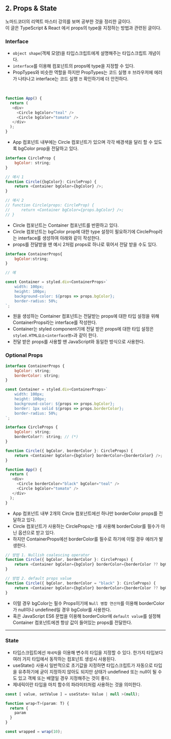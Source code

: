 ## 2. Props & State
노마드코더의 리액트 마스터 강의를 보며 공부한 것을 정리한 글이다.    
이 글은 TypeScript & React 에서 props의 type을 지정하는 방법과 관련된 글이다.

### Interface
- `object shape`(객체 모양)을 타입스크립트에게 설명해주는 타입스크립트 개념이다.     
- `interface`를 이용해 컴포넌트의 props에 type을 지정할 수 있다.    
- PropTypes와 비슷한 역할을 하지만 PropTypes는 코드 실행 `후` 브라우저에 에러가 나타나고 interface는 코드 실행 `전` 확인하기에 더 안전하다.
<br/>

```js
function App() {
  return (
   <div>
     <Circle bgColor="teal" />
     <Circle bgColor="tomato" />
   </div>
  );
}
```
- App 컴포넌트 내부에는 Circle 컴포넌트가 있으며 각각 배경색을 달리 할 수 있도록 bgColor prop을 전달하고 있다.
```js
interface CircleProp {
    bgColor: string;
}

// 예시 1
function Circle({bgColor}: CircleProp) {
    return <Container bgColor={bgColor} />;
}

// 예시 2
// function Circle(props: CircleProp) {
//     return <Container bgColor={props.bgColor} />;
// }
```
- Circle 컴포넌트는 Container 컴포넌트를 반환하고 있다.
- Circle 컴포넌트는 bgColor prop에 대한 type 설정이 필요하기에 CircleProp라는 interface를 생성하여 아래와 같이 작성한다.
- props를 전달받을 땐 예시 2처럼 props로 하나로 묶어서 전달 받을 수도 있다.

```js
interface ContainerProps{
    bgColor:string;
}

// 예

const Container = styled.div<ContainerProps>`
    width: 100px;
    height: 100px;
    background-color: ${props => props.bgColor};
    border-radius: 50%;
`;
```
- 원을 생성하는 Container 컴포넌트는 전달받는 props에 대한 타입 설정을 위해 ContainerProps라는 interface를 작성한다.
- Container는 styled component기에 전달 받은 props에 대한 타입 설정은 `styled.HTML요소<interface명>`과 같이 한다.
- 전달 받은 props를 사용할 땐 JavaScript와 동일한 방식으로 사용한다.

### Optional Props
```js
interface ContainerProps {
    bgColor: string;
    borderColor: string;
}

const Container = styled.div<ContainerProps>`
    width: 100px;
    height: 100px;
    background-color: ${props => props.bgColor};
    border: 1px solid ${props => props.borderColor};
    border-radius: 50%;
`;

interface CircleProps {
    bgColor: string;
    borderColor?: string; // (*)
}

function Circle({ bgColor, borderColor }: CircleProps) {
    return <Container bgColor={bgColor} borderColor={borderColor} />;
}

function App() {
  return (
   <div>
     <Circle borderColor="black" bgColor="teal" />
     <Circle bgColor="tomato" />
   </div>
  );
}
```
- App 컴포넌트 내부 2개의 Circle 컴포넌트에선 하나만 borderColor props를 전달하고 있다.
- Circle 컴포넌트가 사용하는 CircleProps는 `?`를 사용해 borderColor를 필수가 아닌 옵션으로 받고 있다.
- 하지만 ContainerProps에선 borderColor를 필수로 하기에 이럴 경우 에러가 발생한다.

```js
// 방법 1. Nullish coalescing operator
function Circle({ bgColor, borderColor }: CircleProps) {
    return <Container bgColor={bgColor} borderColor={borderColor ?? bgColor} />;
}

// 방법 2. default props value
function Circle({ bgColor, borderColor = "black" }: CircleProps) {
    return <Container bgColor={bgColor} borderColor={borderColor ?? bgColor} />;
}
```
- 이럴 경우 bgColor는 필수 Props이기에 `Null 병합 연산자`를 이용해 borderColor가 null이나 undefined일 경우 bgColor를 사용한다.
- 혹은 JavaScript ES6 문법을 이용해 borderColor에 `default value`를 설정해 Container 컴포넌트에겐 항상 값이 들어있는 props를 전달한다.

***

### State
- 타입스크립트에선 `제네릭`을 이용해 변수의 타입을 지정할 수 있다. 한가지 타입보다 여러 가지 타입에서 동작하는 컴포넌트 생성시 사용된다.
- useState() 사용시 일반적으로 초기값을 지정하면 타입스크립트가 자동으로 타입을 유추하기에 굳이 지정하지 않아도 되지만 상태가 undefined 또는 null이 될 수도 있고 객체 또는 배열일 경우 지정해주는 것이 좋다.    
- 제네릭이란 타입을 마치 함수의 파라미터처럼 사용하는 것을 의미한다.
```js
const [ value, setValue ] = useState< Value | null >(null);

function wrap<T>(param: T) {
  return {
    param
  }
}

const wrapped = wrap(10);
```

